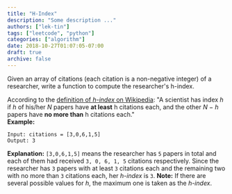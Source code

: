 ```yaml
---
title: "H-Index"
description: "Some description ..."
authors: ["lek-tin"]
tags: ["leetcode", "python"]
categories: ["algorithm"]
date: 2018-10-27T01:07:05-07:00
draft: true
archive: false
---
```

Given an array of citations (each citation is a non-negative integer) of a researcher, write a function to compute the researcher's h-index.

According to the [definition of _h-index_ on Wikipedia](https://en.wikipedia.org/wiki/H-index): "A scientist has index _h_ if _h_ of his/her _N_ papers have **at least** h citations each, and the other _N − h_ papers have **no more than** h citations each."  
**Example:**
```
Input: citations = [3,0,6,1,5]
Output: 3
```
**Explanation:** `[3,0,6,1,5]` means the researcher has `5` papers in total and each of them had received `3, 0, 6, 1, 5` citations respectively. Since the researcher has `3` papers with at least `3` citations each and the remaining two with no more than `3` citations each, her _h-index_ is `3`.
**Note:** If there are several possible values for _h_, the maximum one is taken as the _h-index_.
